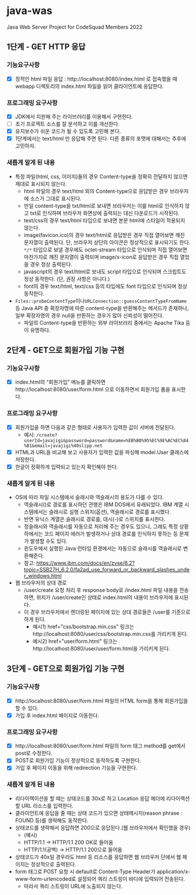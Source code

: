 # java-was

Java Web Server Project for CodeSquad Members 2022

## 1단계 - GET HTTP 응답

### 기능요구사항

- [X] 정적인 html 파일 응답 : http://localhost:8080/index.html 로 접속했을 때 webapp 디렉토리의 index.html 파일을 읽어 클라이언트에 응답한다.

### 프로그래밍 요구사항

- [X] JDK에서 지원해 주는 라이브러리를 이용해서 구현한다. 
- [ ] 초기 프로젝트 소스를 잘 분석하고 이를 개선한다.
- [X] 유지보수가 쉬운 코드가 될 수 있도록 고민해 본다.
- [X] 1단계에서는 text/html 만 응답해 주면 된다. 다른 종류의 포맷에 대해서는 추후에 고민하자.

### 새롭게 알게 된 내용

- 특정 파일(html, css, 이미지)들의 경우 Content-type을 정확히 전달하지 않으면 제대로 표시되지 않는다.
  - html 파일의 경우 text/html 외의 Content-type으로 응답받은 경우 브라우저에 소스가 그대로 표시된다.
  - 만일 content-type을 txt/html로 보내면 브라우저는 이를 html로 인식하지 않고 txt로 인식하며 브라우저 화면상에 출력되는 대신 다운로드가 시작된다.
  - text/css의 경우 text/html 타입으로 보내면 본문 html에 스타일이 적용되지 않는다.
  - image(favicon.ico)의 경우 text/html로 응답받은 경우 직접 열어보면 깨진 문자열이 출력된다. 단, 브라우저 상단의 아이콘은 정상적으로 표시되기도 한다. `*/*` 타입으로 보낼 경우에도 octet-stream 타입으로 인식되며 직접 열어보면 마찬가지로 깨진 문자열이 출력되며 image/x-icon로 응답받은 경우 직접 열었을 경우 정상 출력된다.
  - javascript의 경우 text/html로 보내도 script 타입으로 인식되며 스크립트도 정상 동작한다. (단, 권장 사항은 아니다.)
  - font의 경우 text/html, text/css 등의 타입에도 font 타입으로 인식되며 정상 동작한다.
- `Files::probeContentType`이나`URLConnection::guessContentTypeFromName` 등 Java API 중 확장자명에 따른 content-type을 반환해주는 메서드가 존재하나, 일부 확장자명의 경우 null을 반환하는 경우가 많아 신뢰성이 떨어진다.
  - 파일의 Content-type을 반환하는 외부 라이브러리 중에서는 Apache Tika 등이 유명하다.

## 2단계 - GET으로 회원가입 기능 구현

### 기능요구사항

- [x] index.html의 “회원가입” 메뉴를 클릭하면 http://localhost:8080/user/form.html 으로 이동하면서 회원가입 폼을 표시한다.

### 프로그래밍 요구사항

- [x] 회원가입을 하면 다음과 같은 형태로 사용자가 입력한 값이 서버에 전달된다.
  - 예시: `/create?userId=javajigi&password=password&name=%EB%B0%95%EC%9E%AC%EC%84%B1&email=javajigi%40slipp.net`
- [x] HTML과 URL을 비교해 보고 사용자가 입력한 값을 파싱해 model.User 클래스에 저장한다.
- [x] 한글이 정확하게 입력되고 있는지 확인해야 한다.

### 새롭게 알게 된 내용

- OS에 따라 파일 시스템에서 슬래시와 역슬래시의 용도가 다를 수 있다. 
  - 역슬래시(\)로 경로를 표시하던 관행은 IBM DOS에서 유래되었다. IBM 계열 시스템에서는 슬래시로 실행 스위치(옵션), 역슬래시로 경로를 표시했다. 
  - 반면 유닉스 계열은 슬래시로 경로를, 대시(-)로 스위치를 표시한다.
  - 정슬래시와 역슬래시를 자동으로 처리해 주는 경우도 있으나, 그래도 특정 상황 하에서는 코드 페이지 에러가 발생하거나 상대 경로를 인식하지 못하는 등 문제가 발생할 수도 있다. 
  - 윈도우에서 실행된 Java 런타임 환경에서는 자동으로 슬래시를 역슬래시로 변환해준다.
  - 참고: https://www.ibm.com/docs/en/zvse/6.2?topic=SSB27H_6.2.0/fa2ad_use_forward_or_backward_slashes_under_windows.html
- 웹 브라우저의 상대 경로
  - /user/create 요청 처리 후 response body로 /index.html 파일 내용을 전송하면, 위치가 /user/create인 상태로 index.html의 내용이 브라우저에 표시된다.  
  - 이 경우 브라우저에서 렌더링된 페이지에 있는 상대 경로들은 /user를 기준으로 하게 된다.
    - 예시1) href="css/bootstrap.min.css" 링크는 http://localhost:8080/user/css/bootstrap.min.css를 가리키게 된다. 
    - 예시2) href="user/form.html" 링크는 http://localhost:8080/user/user/form.html을 가리키게 된다.

## 3단계 - GET으로 회원가입 기능 구현

### 기능요구사항

- [x] http://localhost:8080/user/form.html 파일의 HTML form을 통해 회원가입을 할 수 있다.
- [x] 가입 후 index.html 페이지로 이동한다.

### 프로그래밍 요구사항

- [x] http://localhost:8080/user/form.html 파일의 form 태그 method를 get에서 post로 수정한다.
- [x] POST로 회원가입 기능이 정상적으로 동작하도록 구현한다.
- [x] 가입 후 페이지 이동을 위해 redirection 기능을 구현한다.

### 새롭게 알게 된 내용

- 리다이렉이션을 할 때는 상태코드를 30x로 하고 Location 응답 헤더에 리다이렉션할 URL 리소스를 입력한다.
- 클라이언트에 응답을 줄 때는 상태 코드가 있으면 상태메시지(reason phrase : FOUND 등)를 생략해도 동작한다.
- 상태코드를 생략해서 응답하면 200으로 응답된다.(웹 브라우저에서 확인했을 경우)
  - (예시)
  - HTTP/1.1 -> HTTP/1.1 200 OK로 들어옴
  - HTTP/1.1(공백) -> HTTP/1.1 200으로 들어옴
- 상태코드가 40x일 경우라도 html 등 리소스를 응답하면 웹 브라우저 단에서 웹 페이지는 정상적으로 출력된다.
- form 태그로 POST 요청 시 default로 Content-Type Header가 application/x-www-form-urlencoded로 설정되어 쿼리 스트링이 바디에 입력되어 전송된다.
  - 따라서 쿼리 스트링이 URL에 노출되지 않는다.
